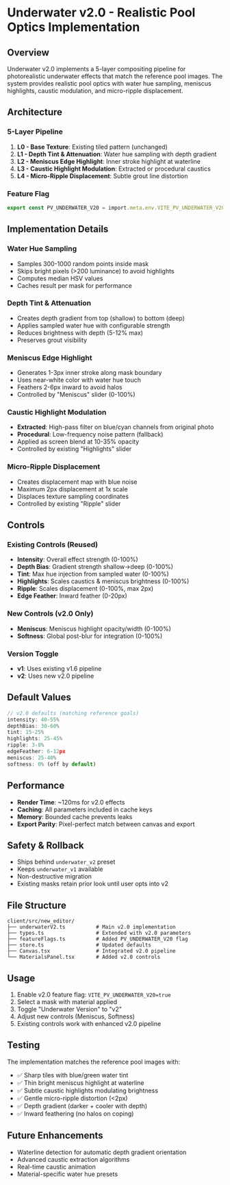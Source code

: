 # Underwater v2.0 - Realistic Pool Optics Implementation

## Overview

Underwater v2.0 implements a 5-layer compositing pipeline for photorealistic underwater effects that match the reference pool images. The system provides realistic pool optics with water hue sampling, meniscus highlights, caustic modulation, and micro-ripple displacement.

## Architecture

### 5-Layer Pipeline

1. **L0 - Base Texture**: Existing tiled pattern (unchanged)
2. **L1 - Depth Tint & Attenuation**: Water hue sampling with depth gradient
3. **L2 - Meniscus Edge Highlight**: Inner stroke highlight at waterline
4. **L3 - Caustic Highlight Modulation**: Extracted or procedural caustics
5. **L4 - Micro-Ripple Displacement**: Subtle grout line distortion

### Feature Flag

```typescript
export const PV_UNDERWATER_V20 = import.meta.env.VITE_PV_UNDERWATER_V20 === 'true' || import.meta.env.DEV;
```

## Implementation Details

### Water Hue Sampling

- Samples 300-1000 random points inside mask
- Skips bright pixels (>200 luminance) to avoid highlights
- Computes median HSV values
- Caches result per mask for performance

### Depth Tint & Attenuation

- Creates depth gradient from top (shallow) to bottom (deep)
- Applies sampled water hue with configurable strength
- Reduces brightness with depth (5-12% max)
- Preserves grout visibility

### Meniscus Edge Highlight

- Generates 1-3px inner stroke along mask boundary
- Uses near-white color with water hue touch
- Feathers 2-6px inward to avoid halos
- Controlled by "Meniscus" slider (0-100%)

### Caustic Highlight Modulation

- **Extracted**: High-pass filter on blue/cyan channels from original photo
- **Procedural**: Low-frequency noise pattern (fallback)
- Applied as screen blend at 10-35% opacity
- Controlled by existing "Highlights" slider

### Micro-Ripple Displacement

- Creates displacement map with blue noise
- Maximum 2px displacement at 1x scale
- Displaces texture sampling coordinates
- Controlled by existing "Ripple" slider

## Controls

### Existing Controls (Reused)
- **Intensity**: Overall effect strength (0-100%)
- **Depth Bias**: Gradient strength shallow→deep (0-100%)
- **Tint**: Max hue injection from sampled water (0-100%)
- **Highlights**: Scales caustics & meniscus brightness (0-100%)
- **Ripple**: Scales displacement (0-100%, max 2px)
- **Edge Feather**: Inward feather (0-20px)

### New Controls (v2.0 Only)
- **Meniscus**: Meniscus highlight opacity/width (0-100%)
- **Softness**: Global post-blur for integration (0-100%)

### Version Toggle
- **v1**: Uses existing v1.6 pipeline
- **v2**: Uses new v2.0 pipeline

## Default Values

```typescript
// v2.0 defaults (matching reference goals)
intensity: 40-55%
depthBias: 30-60%
tint: 15-25%
highlights: 25-45%
ripple: 3-8%
edgeFeather: 6-12px
meniscus: 25-40%
softness: 0% (off by default)
```

## Performance

- **Render Time**: ~120ms for v2.0 effects
- **Caching**: All parameters included in cache keys
- **Memory**: Bounded cache prevents leaks
- **Export Parity**: Pixel-perfect match between canvas and export

## Safety & Rollback

- Ships behind `underwater_v2` preset
- Keeps `underwater_v1` available
- Non-destructive migration
- Existing masks retain prior look until user opts into v2

## File Structure

```
client/src/new_editor/
├── underwaterV2.ts          # Main v2.0 implementation
├── types.ts                 # Extended with v2.0 parameters
├── featureFlags.ts          # Added PV_UNDERWATER_V20 flag
├── store.ts                 # Updated defaults
├── Canvas.tsx               # Integrated v2.0 pipeline
└── MaterialsPanel.tsx       # Added v2.0 controls
```

## Usage

1. Enable v2.0 feature flag: `VITE_PV_UNDERWATER_V20=true`
2. Select a mask with material applied
3. Toggle "Underwater Version" to "v2"
4. Adjust new controls (Meniscus, Softness)
5. Existing controls work with enhanced v2.0 pipeline

## Testing

The implementation matches the reference pool images with:
- ✅ Sharp tiles with blue/green water tint
- ✅ Thin bright meniscus highlight at waterline
- ✅ Subtle caustic highlights modulating brightness
- ✅ Gentle micro-ripple distortion (<2px)
- ✅ Depth gradient (darker + cooler with depth)
- ✅ Inward feathering (no halos on coping)

## Future Enhancements

- Waterline detection for automatic depth gradient orientation
- Advanced caustic extraction algorithms
- Real-time caustic animation
- Material-specific water hue presets

